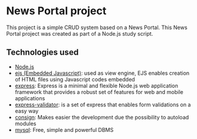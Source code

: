 # News Portal project
This project is a simple CRUD system based on a News Portal.
This News Portal project was created as part of a Node.js study script.

## Technologies used
- [Node.js](https://nodejs.org/)
- [ejs (Embedded Javascript)](https://ejs.co/): used as view engine, EJS enables creation of HTML files using Javascript codes embedded
- [express](https://expressjs.com/): Express is a minimal and flexible Node.js web application framework that provides a robust set of features for web and mobile applications
- [express-validator](https://express-validator.github.io/docs/): is a set of express that enables form validations on a easy way
- [consign](https://www.npmjs.com/package/consign): Makes easier the development due the possibility to autoload modules
- [mysql](https://www.mysql.com/): Free, simple and powerful DBMS